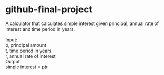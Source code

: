 # github-final-project

A calculator that calculates simple interest given principal, annual rate of interest and time period in years.
</br>
</br>
Input:
</br>
   p, principal amount
   </br>
   t, time period in years
   </br>
   r, annual rate of interest
   </br>
Output
</br>
   simple interest = p*t*r
